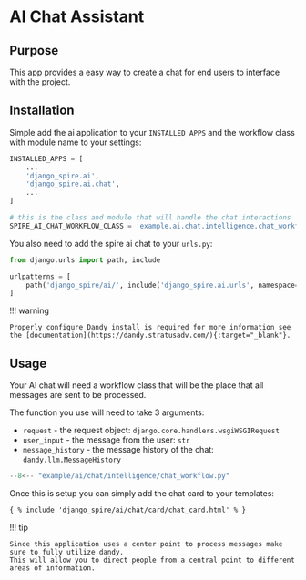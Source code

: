 # AI Chat Assistant

## Purpose

This app provides a easy way to create a chat for end users to interface with the project.

## Installation

Simple add the ai application to your `INSTALLED_APPS` and the workflow class with module name to your settings:

```python title="settings.py"
INSTALLED_APPS = [
    ...
    'django_spire.ai',
    'django_spire.ai.chat',
    ...
]

# this is the class and module that will handle the chat interactions
SPIRE_AI_CHAT_WORKFLOW_CLASS = 'example.ai.chat.intelligence.chat_workflow.ChatWorkflow'
```

You also need to add the spire ai chat to your `urls.py`:

```python title="urls.py"
from django.urls import path, include

urlpatterns = [
    path('django_spire/ai/', include('django_spire.ai.urls', namespace='django_spire_ai')),
]
```

!!! warning

    Properly configure Dandy install is required for more information see the [documentation](https://dandy.stratusadv.com/){:target="_blank"}.

## Usage

Your AI chat will need a workflow class that will be the place that all messages are sent to be processed.

The function you use will need to take 3 arguments:

- `request` - the request object: `django.core.handlers.wsgiWSGIRequest`
- `user_input` - the message from the user: `str`
- `message_history` - the message history of the chat: `dandy.llm.MessageHistory`

```python
--8<-- "example/ai/chat/intelligence/chat_workflow.py"
```

Once this is setup you can simply add the chat card to your templates:

```html
{ % include 'django_spire/ai/chat/card/chat_card.html' % }
```

!!! tip

    Since this application uses a center point to process messages make sure to fully utilize dandy.
    This will allow you to direct people from a central point to different areas of information.